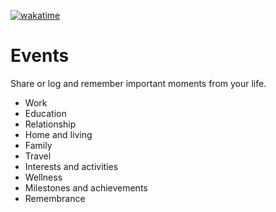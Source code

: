 [![wakatime](https://wakatime.com/badge/github/manumorante/events.svg?style=for-the-badge)](https://wakatime.com/badge/github/manumorante/events)

# Events

Share or log and remember important moments from your life.

- Work
- Education
- Relationship
- Home and living
- Family
- Travel
- Interests and activities
- Wellness
- Milestones and achievements
- Remembrance
